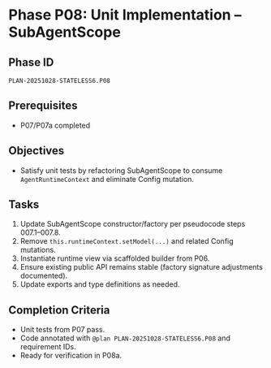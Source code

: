 # Phase P08: Unit Implementation – SubAgentScope

## Phase ID
`PLAN-20251028-STATELESS6.P08`

## Prerequisites
- P07/P07a completed

## Objectives
- Satisfy unit tests by refactoring SubAgentScope to consume `AgentRuntimeContext` and eliminate Config mutation.

## Tasks
1. Update SubAgentScope constructor/factory per pseudocode steps 007.1–007.8.
2. Remove `this.runtimeContext.setModel(...)` and related Config mutations.
3. Instantiate runtime view via scaffolded builder from P06.
4. Ensure existing public API remains stable (factory signature adjustments documented).
5. Update exports and type definitions as needed.

## Completion Criteria
- Unit tests from P07 pass.
- Code annotated with `@plan PLAN-20251028-STATELESS6.P08` and requirement IDs.
- Ready for verification in P08a.
